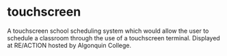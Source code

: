 # touchscreen
A touchscreen school scheduling system which would allow the user to schedule a classroom through the use of a touchscreen terminal. Displayed at RE/ACTION hosted by Algonquin College.
